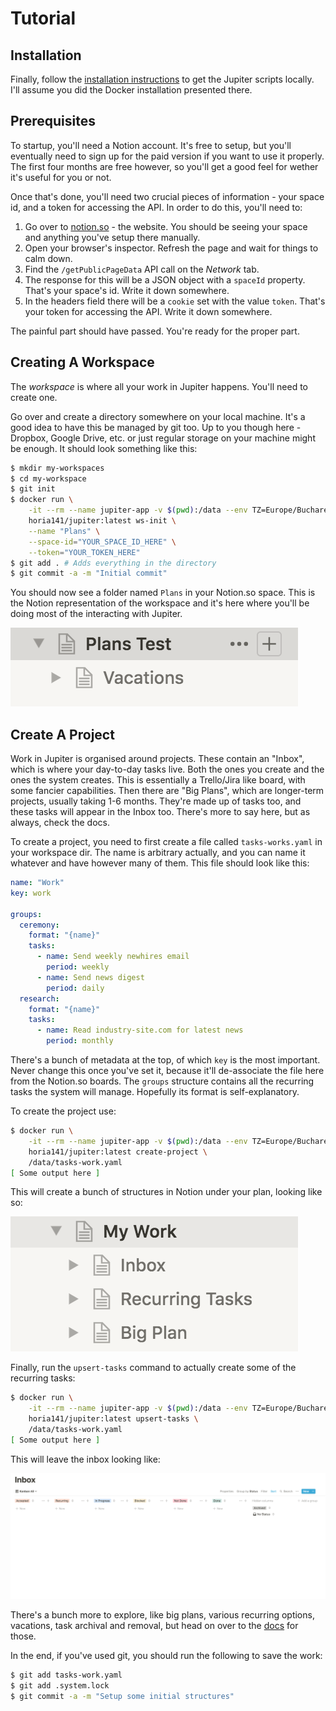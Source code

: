 # Tutorial

## Installation

Finally, follow the [installation instructions](https://github.com/horia141/jupiter/blob/master/docs/install.md) to get
the Jupiter scripts locally. I'll assume you did the Docker installation presented there.

## Prerequisites

To startup, you'll need a Notion account. It's free to setup, but you'll eventually need to sign up for the paid
version if you want to use it properly. The first four months are free however, so you'll get a good feel for wether
it's useful for you or not.

Once that's done, you'll need two crucial pieces of information - your space id, and a token for accessing the API.
In order to do this, you'll need to:

1. Go over to [notion.so](https://www.notion.so/) - the website. You should be seeing your space and anything you've
   setup there manually.
1. Open your browser's inspector. Refresh the page and wait for things to calm down.
1. Find the `/getPublicPageData` API call on the _Network_ tab.
1. The response for this will be a JSON object with a `spaceId` property. That's your space's id. Write it down
   somewhere.
1. In the headers field there will be a `cookie` set with the value `token`. That's your token for accessing the API.
   Write it down somewhere.

The painful part should have passed. You're ready for the proper part.

## Creating A Workspace

The _workspace_ is where all your work in Jupiter happens. You'll need to create one.

Go over and create a directory somewhere on your local machine. It's a good idea to have this be managed by git too.
Up to you though here - Dropbox, Google Drive, etc. or just regular storage on your machine might be enough. It
should look something like this:

```bash
$ mkdir my-workspaces
$ cd my-workspace
$ git init
$ docker run \
    -it --rm --name jupiter-app -v $(pwd):/data --env TZ=Europe/Bucharest \
    horia141/jupiter:latest ws-init \
    --name "Plans" \
    --space-id="YOUR_SPACE_ID_HERE" \
    --token="YOUR_TOKEN_HERE"
$ git add . # Adds everything in the directory
$ git commit -a -m "Initial commit"
```

You should now see a folder named `Plans` in your Notion.so space. This is the Notion representation of the workspace
and it's here where you'll  be doing most of the interacting with Jupiter.

![Jupiter Tutorial 1](assets/jupiter-tutorial-1.png)

## Create A Project

Work in Jupiter is organised around projects. These contain an "Inbox", which is where your day-to-day tasks live. Both
the ones you create and the ones the system creates. This is essentially a Trello/Jira like board, with some fancier
capabilities. Then there are "Big Plans", which are longer-term projects, usually taking 1-6 months. They're made up of
tasks too, and these tasks will appear in the Inbox too. There's more to say here, but as always, check the docs.

To create a project, you need to first create a file called `tasks-works.yaml` in your workspace dir. The name is
arbitrary actually, and you can name it whatever and have however many of them. This file should look like this:

```yaml
name: "Work"
key: work

groups:
  ceremony:
    format: "{name}"
    tasks:
      - name: Send weekly newhires email
        period: weekly
      - name: Send news digest
        period: daily
  research:
    format: "{name}"
    tasks:
      - name: Read industry-site.com for latest news
        period: monthly
```

There's a bunch of metadata at the top, of which `key` is the most important. Never change this once you've set it,
because it'll de-associate the file here from the Notion.so boards. The `groups` structure contains all the recurring
tasks the system will manage. Hopefully its format is self-explanatory.

To create the project use:

```bash
$ docker run \
    -it --rm --name jupiter-app -v $(pwd):/data --env TZ=Europe/Bucharest \
    horia141/jupiter:latest create-project \
    /data/tasks-work.yaml
[ Some output here ]
```

This will create a bunch of structures in Notion under your plan, looking like so:

![Jupiter Tutorial 2](assets/jupiter-tutorial-2.png)

Finally, run the `upsert-tasks` command to actually create some of the recurring tasks:

```bash
$ docker run \
    -it --rm --name jupiter-app -v $(pwd):/data --env TZ=Europe/Bucharest \
    horia141/jupiter:latest upsert-tasks \
    /data/tasks-work.yaml
[ Some output here ]
```

This will leave the inbox looking like:

![Jupiter Tutorial 3](assets/jupiter-tutorial-3.png)

There's a bunch more to explore, like big plans, various recurring options, vacations, task archival and removal, but
head on over to the [docs](https://jupiter-goals.readthedocs.io/en/stable/) for those.

In the end, if you've used git, you should run the following to save the work:

```bash
$ git add tasks-work.yaml
$ git add .system.lock
$ git commit -a -m "Setup some initial structures"
```
